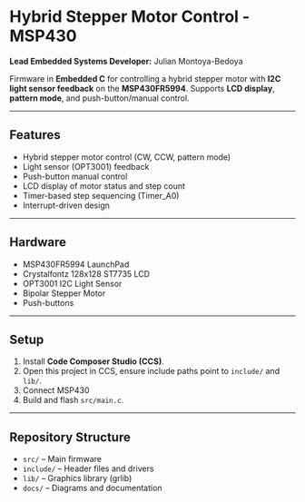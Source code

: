 # Hybrid Stepper Motor Control - MSP430

**Lead Embedded Systems Developer:** Julian Montoya-Bedoya

Firmware in **Embedded C** for controlling a hybrid stepper motor with **I2C light sensor feedback** on the **MSP430FR5994**. Supports **LCD display**, **pattern mode**, and push-button/manual control.

---

## Features

- Hybrid stepper motor control (CW, CCW, pattern mode)
- Light sensor (OPT3001) feedback
- Push-button manual control
- LCD display of motor status and step count
- Timer-based step sequencing (Timer_A0)
- Interrupt-driven design

---

## Hardware

- MSP430FR5994 LaunchPad
- Crystalfontz 128x128 ST7735 LCD
- OPT3001 I2C Light Sensor
- Bipolar Stepper Motor
- Push-buttons

---

## Setup

1. Install **Code Composer Studio (CCS)**.
2. Open this project in CCS, ensure include paths point to `include/` and `lib/`.
3. Connect MSP430
4. Build and flash `src/main.c`.

---

## Repository Structure

- `src/` – Main firmware  
- `include/` – Header files and drivers  
- `lib/` – Graphics library (grlib)  
- `docs/` – Diagrams and documentation  

